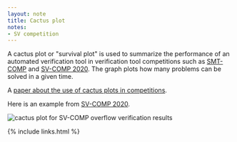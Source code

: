 ```yaml
---
layout: note
title: Cactus plot
notes:
- SV competition
---
```


A cactus plot or "survival plot" is used to summarize the performance
of an automated verification tool
in verification tool competitions such as [SMT-COMP] and [SV-COMP 2020].
The graph plots how many problems can be solved in a given time.

A [paper about the use of cactus plots in competitions](http://www.sc-square.org/CSA/workshop2-papers/RP3-FinalVersion.pdf).

Here is an example from [SV-COMP 2020].

![cactus plot for SV-COMP overflow verification results](https://sv-comp.sosy-lab.org/2020/results/results-verified/quantilePlot-NoOverflows.svg)


[SMT-COMP]: https://smt-comp.github.io/
[SV-COMP 2020]: https://sv-comp.sosy-lab.org/2020/
{% include links.html %}

